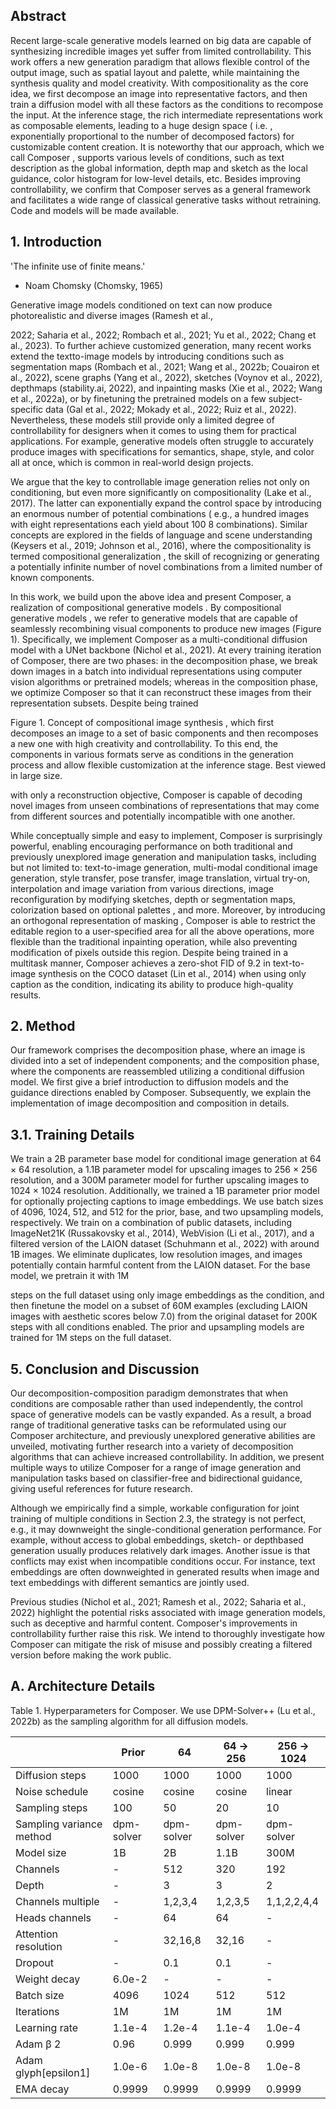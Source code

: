 ## Abstract

Recent large-scale generative models learned on big data are capable of synthesizing incredible images yet suffer from limited controllability. This work offers a new generation paradigm that allows flexible control of the output image, such as spatial layout and palette, while maintaining the synthesis quality and model creativity. With compositionality as the core idea, we first decompose an image into representative factors, and then train a diffusion model with all these factors as the conditions to recompose the input. At the inference stage, the rich intermediate representations work as composable elements, leading to a huge design space ( i.e. , exponentially proportional to the number of decomposed factors) for customizable content creation. It is noteworthy that our approach, which we call Composer , supports various levels of conditions, such as text description as the global information, depth map and sketch as the local guidance, color histogram for low-level details, etc. Besides improving controllability, we confirm that Composer serves as a general framework and facilitates a wide range of classical generative tasks without retraining. Code and models will be made available.

## 1. Introduction

'The infinite use of finite means.'

- Noam Chomsky (Chomsky, 1965)

Generative image models conditioned on text can now produce photorealistic and diverse images (Ramesh et al.,

2022; Saharia et al., 2022; Rombach et al., 2021; Yu et al., 2022; Chang et al., 2023). To further achieve customized generation, many recent works extend the textto-image models by introducing conditions such as segmentation maps (Rombach et al., 2021; Wang et al., 2022b; Couairon et al., 2022), scene graphs (Yang et al., 2022), sketches (Voynov et al., 2022), depthmaps (stability.ai, 2022), and inpainting masks (Xie et al., 2022; Wang et al., 2022a), or by finetuning the pretrained models on a few subject-specific data (Gal et al., 2022; Mokady et al., 2022; Ruiz et al., 2022). Nevertheless, these models still provide only a limited degree of controllability for designers when it comes to using them for practical applications. For example, generative models often struggle to accurately produce images with specifications for semantics, shape, style, and color all at once, which is common in real-world design projects.

We argue that the key to controllable image generation relies not only on conditioning, but even more significantly on compositionality (Lake et al., 2017). The latter can exponentially expand the control space by introducing an enormous number of potential combinations ( e.g., a hundred images with eight representations each yield about 100 8 combinations). Similar concepts are explored in the fields of language and scene understanding (Keysers et al., 2019; Johnson et al., 2016), where the compositionality is termed compositional generalization , the skill of recognizing or generating a potentially infinite number of novel combinations from a limited number of known components.

In this work, we build upon the above idea and present Composer, a realization of compositional generative models . By compositional generative models , we refer to generative models that are capable of seamlessly recombining visual components to produce new images (Figure 1). Specifically, we implement Composer as a multi-conditional diffusion model with a UNet backbone (Nichol et al., 2021). At every training iteration of Composer, there are two phases: in the decomposition phase, we break down images in a batch into individual representations using computer vision algorithms or pretrained models; whereas in the composition phase, we optimize Composer so that it can reconstruct these images from their representation subsets. Despite being trained

Figure 1. Concept of compositional image synthesis , which first decomposes an image to a set of basic components and then recomposes a new one with high creativity and controllability. To this end, the components in various formats serve as conditions in the generation process and allow flexible customization at the inference stage. Best viewed in large size.

<!-- image -->

with only a reconstruction objective, Composer is capable of decoding novel images from unseen combinations of representations that may come from different sources and potentially incompatible with one another.

While conceptually simple and easy to implement, Composer is surprisingly powerful, enabling encouraging performance on both traditional and previously unexplored image generation and manipulation tasks, including but not limited to: text-to-image generation, multi-modal conditional image generation, style transfer, pose transfer, image translation, virtual try-on, interpolation and image variation from various directions, image reconfiguration by modifying sketches, depth or segmentation maps, colorization based on optional palettes , and more. Moreover, by introducing an orthogonal representation of masking , Composer is able to restrict the editable region to a user-specified area for all the above operations, more flexible than the traditional inpainting operation, while also preventing modification of pixels outside this region. Despite being trained in a multitask manner, Composer achieves a zero-shot FID of 9.2 in text-to-image synthesis on the COCO dataset (Lin et al., 2014) when using only caption as the condition, indicating its ability to produce high-quality results.

## 2. Method

Our framework comprises the decomposition phase, where an image is divided into a set of independent components; and the composition phase, where the components are reassembled utilizing a conditional diffusion model. We first give a brief introduction to diffusion models and the guidance directions enabled by Composer. Subsequently, we explain the implementation of image decomposition and composition in details.

## 3.1. Training Details

We train a 2B parameter base model for conditional image generation at 64 × 64 resolution, a 1.1B parameter model for upscaling images to 256 × 256 resolution, and a 300M parameter model for further upscaling images to 1024 × 1024 resolution. Additionally, we trained a 1B parameter prior model for optionally projecting captions to image embeddings. We use batch sizes of 4096, 1024, 512, and 512 for the prior, base, and two upsampling models, respectively. We train on a combination of public datasets, including ImageNet21K (Russakovsky et al., 2014), WebVision (Li et al., 2017), and a filtered version of the LAION dataset (Schuhmann et al., 2022) with around 1B images. We eliminate duplicates, low resolution images, and images potentially contain harmful content from the LAION dataset. For the base model, we pretrain it with 1M

steps on the full dataset using only image embeddings as the condition, and then finetune the model on a subset of 60M examples (excluding LAION images with aesthetic scores below 7.0) from the original dataset for 200K steps with all conditions enabled. The prior and upsampling models are trained for 1M steps on the full dataset.

## 5. Conclusion and Discussion

Our decomposition-composition paradigm demonstrates that when conditions are composable rather than used independently, the control space of generative models can be vastly expanded. As a result, a broad range of traditional generative tasks can be reformulated using our Composer architecture, and previously unexplored generative abilities are unveiled, motivating further research into a variety of decomposition algorithms that can achieve increased controllability. In addition, we present multiple ways to utilize Composer for a range of image generation and manipulation tasks based on classifier-free and bidirectional guidance, giving useful references for future research.

Although we empirically find a simple, workable configuration for joint training of multiple conditions in Section 2.3, the strategy is not perfect, e.g., it may downweight the single-conditional generation performance. For example, without access to global embeddings, sketch- or depthbased generation usually produces relatively dark images. Another issue is that conflicts may exist when incompatible conditions occur. For instance, text embeddings are often downweighted in generated results when image and text embeddings with different semantics are jointly used.

Previous studies (Nichol et al., 2021; Ramesh et al., 2022; Saharia et al., 2022) highlight the potential risks associated with image generation models, such as deceptive and harmful content. Composer's improvements in controllability further raise this risk. We intend to thoroughly investigate how Composer can mitigate the risk of misuse and possibly creating a filtered version before making the work public.

## A. Architecture Details

Table 1. Hyperparameters for Composer. We use DPM-Solver++ (Lu et al., 2022b) as the sampling algorithm for all diffusion models.

|                          | Prior      | 64         | 64 → 256   | 256 → 1024   |
|--------------------------|------------|------------|------------|--------------|
| Diffusion steps          | 1000       | 1000       | 1000       | 1000         |
| Noise schedule           | cosine     | cosine     | cosine     | linear       |
| Sampling steps           | 100        | 50         | 20         | 10           |
| Sampling variance method | dpm-solver | dpm-solver | dpm-solver | dpm-solver   |
| Model size               | 1B         | 2B         | 1.1B       | 300M         |
| Channels                 | -          | 512        | 320        | 192          |
| Depth                    | -          | 3          | 3          | 2            |
| Channels multiple        | -          | 1,2,3,4    | 1,2,3,5    | 1,1,2,2,4,4  |
| Heads channels           | -          | 64         | 64         | -            |
| Attention resolution     | -          | 32,16,8    | 32,16      | -            |
| Dropout                  | -          | 0.1        | 0.1        | -            |
| Weight decay             | 6.0e-2     | -          | -          | -            |
| Batch size               | 4096       | 1024       | 512        | 512          |
| Iterations               | 1M         | 1M         | 1M         | 1M           |
| Learning rate            | 1.1e-4     | 1.2e-4     | 1.1e-4     | 1.0e-4       |
| Adam β 2                 | 0.96       | 0.999      | 0.999      | 0.999        |
| Adam glyph[epsilon1]     | 1.0e-6     | 1.0e-8     | 1.0e-8     | 1.0e-8       |
| EMA decay                | 0.9999     | 0.9999     | 0.9999     | 0.9999       |

